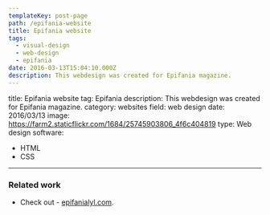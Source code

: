 ```yaml
---
templateKey: post-page
path: /epifania-website
title: Epifania website
tags:
  - visual-design
  - web-design
  - epifania
date: 2016-03-13T15:04:10.000Z
description: This webdesign was created for Epifania magazine.
---
```


title: Epifania website
tag: Epifania
description: This webdesign was created for Epifania magazine.
category: websites
field: web design
date: 2016/03/13
image: https://farm2.staticflickr.com/1684/25745903806_4f6c404819
type: Web design
software:
- HTML
- CSS
---
### Related work
- Check out - <a href="http://epifanialyl.com" target="_blank">epifanialyl.com</a>. 
